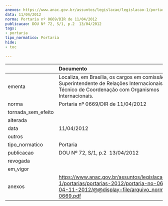 ```yaml
---
anexos: https://www.anac.gov.br/assuntos/legislacao/legislacao-1/portarias/portarias-2012/portaria-no-0669-dir-de-04-11-2012/@@display-file/arquivo_norma/PA2012-0669.pdf
data: 11/04/2012
norma: Portaria nº 0669/DIR de 11/04/2012
publicacao: DOU Nº 72, S/1, p.2  13/04/2012
tags:
- portaria
tipo_normatico: Portaria
hide: 
- toc 
 
---
```


|                    | Documento                                                                                                                                                         |
|:-------------------|:------------------------------------------------------------------------------------------------------------------------------------------------------------------|
| ementa             | Localiza, em Brasília, os cargos em comissão de Superintendente de Relações Internacionais e Gerente Técnico de Coordenação com Organismos Internacionais.        |
| norma              | Portaria nº 0669/DIR de 11/04/2012                                                                                                                                |
| tornada_sem_efeito |                                                                                                                                                                   |
| alterada           |                                                                                                                                                                   |
| data               | 11/04/2012                                                                                                                                                        |
| outros             |                                                                                                                                                                   |
| tipo_normatico     | Portaria                                                                                                                                                          |
| publicacao         | DOU Nº 72, S/1, p.2  13/04/2012                                                                                                                                   |
| revogada           |                                                                                                                                                                   |
| em_vigor           |                                                                                                                                                                   |
| anexos             | https://www.anac.gov.br/assuntos/legislacao/legislacao-1/portarias/portarias-2012/portaria-no-0669-dir-de-04-11-2012/@@display-file/arquivo_norma/PA2012-0669.pdf |